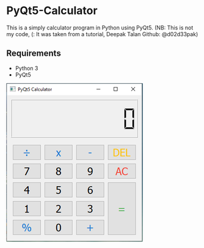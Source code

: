 # PyQt5-Calculator
This is a simply calculator program in Python using PyQt5. (NB: This is not my code, (: It was taken from a tutorial, Deepak Talan Github: @d02d33pak)

## Requirements
- Python 3
- PyQt5

![alt text](https://github.com/ThibaMahlezana/PyQt5-Calculator/blob/main/calculator-screenshot.PNG)
